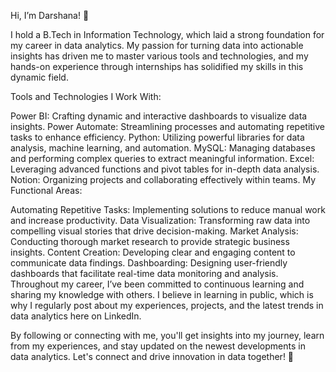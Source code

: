 Hi, I’m Darshana! 👋

I hold a B.Tech in Information Technology, which laid a strong foundation for my career in data analytics. My passion for turning data into actionable insights has driven me to master various tools and technologies, and my hands-on experience through internships has solidified my skills in this dynamic field.

Tools and Technologies I Work With:

Power BI: Crafting dynamic and interactive dashboards to visualize data insights.
Power Automate: Streamlining processes and automating repetitive tasks to enhance efficiency.
Python: Utilizing powerful libraries for data analysis, machine learning, and automation.
MySQL: Managing databases and performing complex queries to extract meaningful information.
Excel: Leveraging advanced functions and pivot tables for in-depth data analysis.
Notion: Organizing projects and collaborating effectively within teams.
My Functional Areas:

Automating Repetitive Tasks: Implementing solutions to reduce manual work and increase productivity.
Data Visualization: Transforming raw data into compelling visual stories that drive decision-making.
Market Analysis: Conducting thorough market research to provide strategic business insights.
Content Creation: Developing clear and engaging content to communicate data findings.
Dashboarding: Designing user-friendly dashboards that facilitate real-time data monitoring and analysis.
Throughout my career, I’ve been committed to continuous learning and sharing my knowledge with others. I believe in learning in public, which is why I regularly post about my experiences, projects, and the latest trends in data analytics here on LinkedIn.

By following or connecting with me, you'll get insights into my journey, learn from my experiences, and stay updated on the newest developments in data analytics. Let's connect and drive innovation in data together! 🚀
